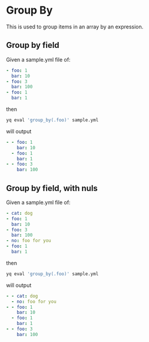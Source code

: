 # Group By

This is used to group items in an array by an expression.

## Group by field
Given a sample.yml file of:
```yaml
- foo: 1
  bar: 10
- foo: 3
  bar: 100
- foo: 1
  bar: 1
```
then
```bash
yq eval 'group_by(.foo)' sample.yml
```
will output
```yaml
- - foo: 1
    bar: 10
  - foo: 1
    bar: 1
- - foo: 3
    bar: 100
```

## Group by field, with nuls
Given a sample.yml file of:
```yaml
- cat: dog
- foo: 1
  bar: 10
- foo: 3
  bar: 100
- no: foo for you
- foo: 1
  bar: 1
```
then
```bash
yq eval 'group_by(.foo)' sample.yml
```
will output
```yaml
- - cat: dog
  - no: foo for you
- - foo: 1
    bar: 10
  - foo: 1
    bar: 1
- - foo: 3
    bar: 100
```

